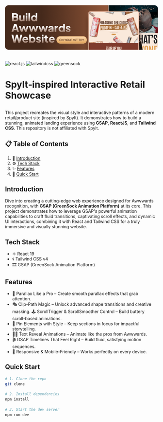 <div >
 <br />
  <div align="center" >
     <img  src="public/images/Final.png" style="border-radius:10px;"  alt="Project Banner">
   </a></div>
 <br />
 <br />

 <div>
   <img src="https://img.shields.io/badge/-React_JS_V19-black?style=for-the-badge&logoColor=white&logo=react&color=007ACC" alt="react.js" />
   <img src="https://img.shields.io/badge/-Tailwind_CSS_v4-black?style=for-the-badge&logoColor=white&logo=tailwindcss&color=030712" alt="tailwindcss" />
   <img src="https://img.shields.io/badge/-GSAP-black?style=for-the-badge&logoColor=white&logo=greensock&color=88CE02" alt="greensock" />

 </div>

 <h3 style="font-weight:700;font-size:30px;">Spylt‑inspired Interactive Retail Showcase</h3>

  <div >
    This project recreates the visual style and interactive patterns of a modern retail/product site (inspired by Spylt). It demonstrates how to build a stunning, animated landing experience using <b>GSAP</b>, <b>ReactJS</b>, and <b>Tailwind CSS</b>. This repository is not affiliated with Spylt.
   </div>
</div>

## 📋 <a name="table">Table of Contents</a>

1. 🚀 [Introduction](#introduction)
2. ⚙️ [Tech Stack](#tech-stack)
3. ✨ [Features](#features)
4. 🤸 [Quick Start](#quick-start)

## Introduction

Dive into creating a cutting-edge web experience designed for Awwwards recognition, with **GSAP (GreenSock Animation Platform)** at its core. This project demonstrates how to leverage GSAP's powerful animation capabilities to craft fluid transitions, captivating scroll effects, and dynamic UI interactions, combining it with React and Tailwind CSS for a truly immersive and visually stunning website.

## Tech Stack

- ⚛️ React 19
- 🌀 Tailwind CSS v4
- 🎞️ GSAP (GreenSock Animation Platform)

## Features

- 🌌 Parallax Like a Pro – Create smooth parallax effects that grab attention.
- 🎭 Clip-Path Magic – Unlock advanced shape transitions and creative masking.
  🕹️ ScrollTrigger & ScrollSmoother Control – Build buttery scroll-based animations.
- 📌 Pin Elements with Style – Keep sections in focus for impactful storytelling.
- 🧑‍💻 Text Reveal Animations – Animate like the pros from Awwwards.
- 🎬 GSAP Timelines That Feel Right – Build fluid, satisfying motion sequences.
- 📱 Responsive & Mobile-Friendly – Works perfectly on every device.

## Quick Start

```bash
# 1. Clone the repo
git clone

# 2. Install dependencies
npm install

# 3. Start the dev server
npm run dev
```
